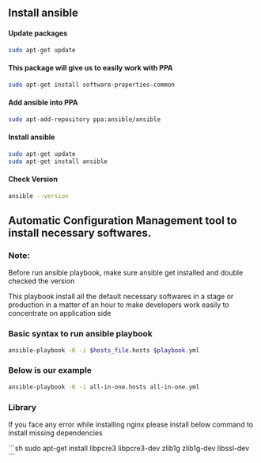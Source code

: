 ## Install ansible

#### Update packages
```sh
sudo apt-get update
```

#### This package will give us to easily work with PPA
```sh
sudo apt-get install software-properties-common
```

#### Add ansible into PPA
```sh
sudo apt-add-repository ppa:ansible/ansible
```

#### Install ansible 
```sh
sudo apt-get update
sudo apt-get install ansible
```

#### Check Version
```sh
ansible --version
```


## Automatic Configuration Management tool to install necessary softwares.

### Note:
<p> Before run ansible playbook, make sure ansible get installed and double checked the version</p>

<p> This playbook install all the default necessary softwares in a stage or production in a matter of an hour to make developers 
work easily to concentrate on application side</p>

### Basic syntax to run ansible playbook

```sh
ansible-playbook -K -i $hosts_file.hosts $playbook.yml
```

### Below is our example
```sh
ansible-playbook -K -i all-in-one.hosts all-in-one.yml
```

### Library
<p> If you face any error while installing nginx please install below command to install missing dependencies </p>
```sh
sudo apt-get install libpcre3 libpcre3-dev zlib1g zlib1g-dev libssl-dev
```